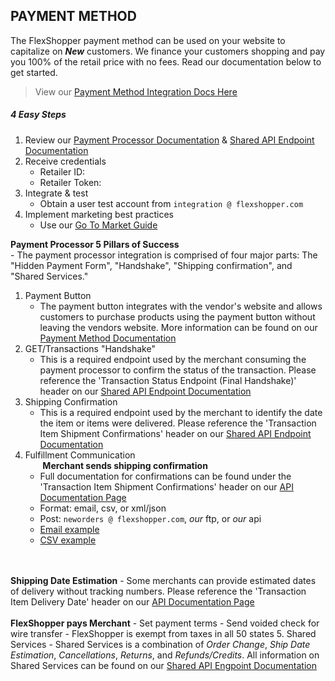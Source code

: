 ## PAYMENT METHOD
The FlexShopper payment method can be used on your website to capitalize on **_New_** customers.  We finance your customers shopping and pay you 100% of the retail price with no fees.  Read our documentation below to get started.

> View our [Payment Method Integration Docs Here](assets/FPayPaymentMethodDocumentationv2(1).pdf)

##### 4 Easy Steps
1. Review our [Payment Processor Documentation](assets/FPayPaymentMethodDocumentationv2(1).pdf) & [Shared API Endpoint Documentation](assets/SharedV2EndpointDocumentation.pdf)
2. Receive credentials
	- Retailer ID:
	- Retailer Token:
3. Integrate & test
	- Obtain a user test account from `integration @ flexshopper.com`
4. Implement marketing best practices
	- Use our [Go To Market Guide](https://github.com/FlexShopper/docs/blob/master/assets/Go-To-Market-Guide.pdf)

**Payment Processor 5 Pillars of Success**<br>
	- The payment processor integration is comprised of four major parts: The "Hidden Payment Form", "Handshake", "Shipping confirmation", and "Shared Services."
1. Payment Button
	- The payment button integrates with the vendor's website and allows customers to purchase products using the payment button without leaving the vendors website. More information can be found on our [Payment Method Documentation](assets/FPayPaymentMethodDocumentationv2(1).pdf)
2. GET/Transactions "Handshake"
	- This is a required endpoint used by the merchant consuming the payment processor to confirm the status of the transaction. Please reference the 'Transaction Status Endpoint (Final Handshake)' header on our [Shared API Endpoint Documentation](assets/SharedV2EndpointDocumentation.pdf)
3. Shipping Confirmation
	- This is a required endpoint used by the merchant to identify the date the item or items were delivered. Please reference the 'Transaction Item Shipment Confirmations' header on our [Shared API Endpoint Documentation](assets/SharedV2EndpointDocumentation.pdf)
4. Fulfillment Communication<br>
   &nbsp;&nbsp;&nbsp;&nbsp;&nbsp;&nbsp;&nbsp;<b>Merchant sends shipping confirmation</b>
	- Full documentation for confirmations can be found under the 'Transaction Item Shipment Confirmations' header on our [API Documentation Page](assets/SharedV2EndpointDocumentation.pdf)
	- Format: email, csv, or xml/json
	- Post: `neworders @ flexshopper.com`, *our* ftp, or _our_ api
	- [Email example](https://github.com/FlexShopper/docs/blob/master/assets/email-shipping.txt)
	- [CSV example](https://github.com/FlexShopper/docs/blob/master/assets/example-shipment-tracking-file.csv)
	<br>
	<br>
<b>Shipping Date Estimation</b>
	- Some merchants can provide estimated dates of delivery without tracking numbers. Please reference the 'Transaction Item Delivery Date' header on our [API Documentation Page](assets/SharedV2EndpointDocumentation.pdf)
	<br>
	<br>
<b>FlexShopper pays Merchant</b>
	- Set payment terms
	- Send voided check for wire transfer
	- FlexShopper is exempt from taxes in all 50 states
5. Shared Services 
	- Shared Services is a combination of <i>Order Change</i>, <i>Ship Date Estimation</i>, <i>Cancellations</i>, <i>Returns</i>, and <i>Refunds/Credits</i>. All information on Shared
   Services can be found on our [Shared API Engpoint Documentation](assets/SharedV2EndpointDocumentation.pdf)